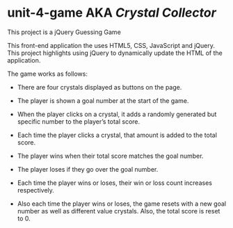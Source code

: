 # unit-4-game AKA *Crystal Collector*

This project is a jQuery Guessing Game

This front-end application the uses HTML5, CSS, JavaScript and jQuery. This project highlights using jQuery to dynamically update the HTML of the application.

The game works as follows: 

* There are four crystals displayed as buttons on the page.

* The player is shown a goal number at the start of the game.

* When the player clicks on a crystal, it adds a randomly generated but specific number to the player’s total score.

* Each time the player clicks a crystal, that amount is added to the total score. 

* The player wins when their total score matches the goal number.

* The player loses if they go over the goal number.

* Each time the player wins or loses, their win or loss count increases respectively. 

* Also each time the player wins or loses, the game resets with a new goal number as well as different value crystals. Also, the total score is reset to 0.